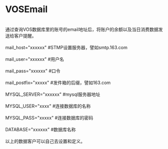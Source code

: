 # VOSEmail
<br>通过查询VOS数据库里的账号的email地址后，将账户的余额以及当日消费数据发送给客户提醒。</br>
<br>mail_host="xxxxxx"  #STMP设置服务器，譬如smtp.163.com</br>
<br>mail_user="xxxxxx"    #用户名</br>
<br>mail_pass="xxxxxx"   #口令 </br>
<br>mail_postfix="xxxxx"  #发件箱的后缀，譬如163.com</br>
<br>MYSQL_SERVER="xxxxxx" #mysql服务器地址</br>
<br>MYSQL_USER="xxxx"     #连接数据库的名称</br>
<br>MYSQL_PASS="xxxxx"    #连接数据库的密码</br>
<br>DATABASE="xxxxxx"     #数据库名称</br>
<br>以上的数据客户可以自己去设置和定义。</br>
